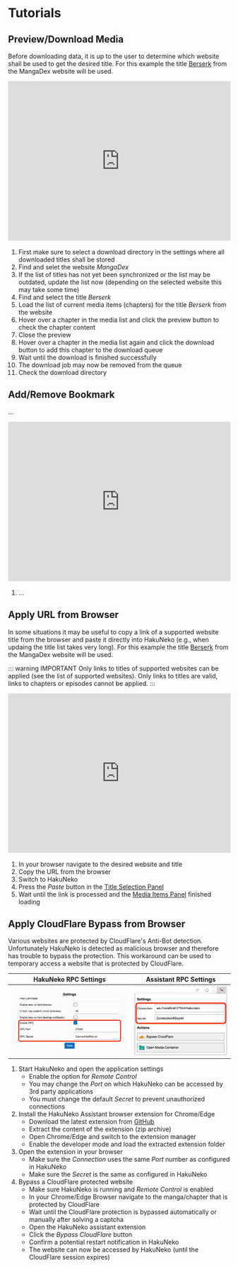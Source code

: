 # Tutorials

## Preview/Download Media

Before downloading data, it is up to the user to determine which website shall be used to get the desired title.
For this example the title [Berserk](https://mangadex.org/title/801513ba-a712-498c-8f57-cae55b38cc92/berserk) from the MangaDex website will be used.

<iframe src="https://www.youtube.com/embed/Gs0BEJ7x9vo" width="100%" height="360" frameBorder="0" allowFullScreen></iframe>

1. First make sure to select a download directory in the settings where all downloaded titles shall be stored
2. Find and selet the website _MangaDex_
3. If the list of titles has not yet been synchronized or the list may be outdated, update the list now (depending on the selected website this may take some time)
4. Find and select the title _Berserk_
5. Load the list of current media items (chapters) for the title _Berserk_ from the website
6. Hover over a chapter in the media list and click the preview button to check the chapter content
7. Close the preview
8. Hover over a chapter in the media list again and click the download button to add this chapter to the download queue
9. Wait until the download is finished successfully
10. The download job may now be removed from the queue
11. Check the download directory

## Add/Remove Bookmark

...

<iframe src="https://www.youtube.com/embed/yDCkoHi9vKI" width="100%" height="360" frameBorder="0" allowFullScreen></iframe>

1. ...

## Apply URL from Browser

In some situations it may be useful to copy a link of a supported website title from the browser and paste it directly into HakuNeko (e.g., when updaing the title list takes very long).
For this example the title [Berserk](https://mangadex.org/title/801513ba-a712-498c-8f57-cae55b38cc92/berserk) from the MangaDex website will be used.

::: warning IMPORTANT
Only links to titles of supported websites can be applied (see the list of supported websites).
Only links to titles are valid, links to chapters or episodes cannot be applied.
:::

<iframe src="https://www.youtube.com/embed/tgq9UmDtDso" width="100%" height="360" frameBorder="0" allowFullScreen></iframe>

1. In your browser navigate to the desired website and title
2. Copy the URL from the browser
3. Switch to HakuNeko
4. Press the _Paste_ button in the [Title Selection Panel](./ui-reference#title-selection-panel)
5. Wait until the link is processed and the [Media Items Panel](./ui-reference#media-items-panel) finished loading

## Apply CloudFlare Bypass from Browser

Various websites are protected by CloudFlare's Anti-Bot detection.
Unfortunately HakuNeko is detected as malicious browser and therefore has trouble to bypass the protection.
This workaround can be used to temporary access a website that is protected by CloudFlare.

| HakuNeko RPC Settings | Assistant RPC Settings |
| :-------------------: | :--------------------: |
| ![](./assets/settings-application-rpc.webp) | ![](./assets/settings-assistant.webp) |

1. Start HakuNeko and open the application settings
   - Enable the option for _Remote Control_
   - You may change the _Port_ on which HakuNeko can be accessed by 3rd party applications
   - You must change the default _Secret_ to prevent unauthorized connections
2. Install the HakuNeko Assistant browser extension for Chrome/Edge
   - Download the latest extension from [GitHub](https://github.com/manga-download/haruneko-assistant/releases)
   - Extract the content of the extension (zip archive)
   - Open Chrome/Edge and switch to the extension manager
   - Enable the developer mode and load the extracted extension folder
3. Open the extension in your browser
   - Make sure the _Connection_ uses the same _Port_ number as configured in HakuNeko
   - Make sure the _Secret_ is the same as configured in HakuNeko
4. Bypass a CloudFlare protected website
   - Make sure HakuNeko is running and _Remote Control_ is enabled
   - In your Chrome/Edge Browser navigate to the manga/chapter that is protected by CloudFlare
   - Wait until the CloudFlare protection is bypassed automatically or manually after solving a captcha
   - Open the HakuNeko assistant extension
   - Click the _Bypass CloudFlare_ button
   - Confirm a potential restart notification in HakuNeko
   - The website can now be accessed by HakuNeko (until the CloudFlare session expires)